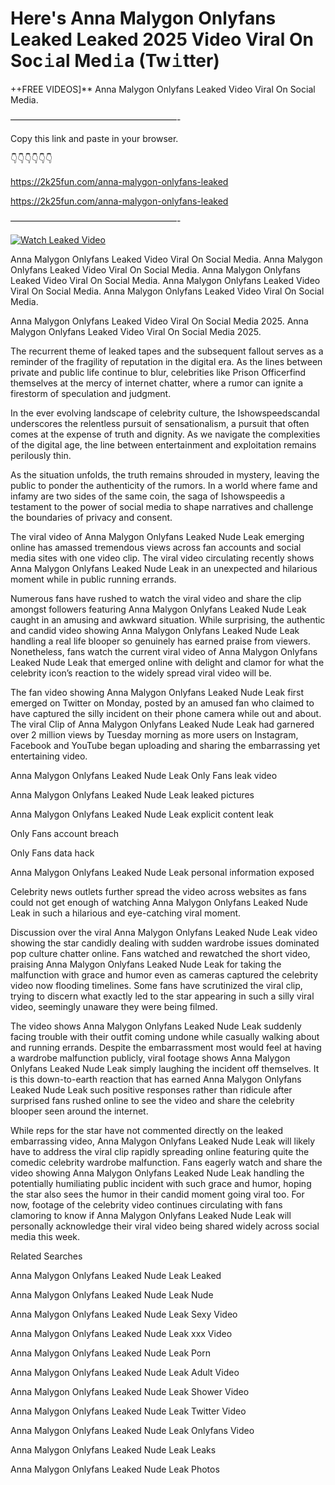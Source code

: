 # Here's Anna Malygon Onlyfans Leaked Leaked 2025 Video Viral On Soc𝚒al Med𝚒a (Tw𝚒tter)

++FREE VIDEOS]** Anna Malygon Onlyfans Leaked Video Viral On Social Media.

———————————————————-

Copy this link and paste in your browser.

👇👇👇👇👇👇

https://2k25fun.com/anna-malygon-onlyfans-leaked

https://2k25fun.com/anna-malygon-onlyfans-leaked

———————————————————-

[![Watch Leaked Video](https://miro.medium.com/v2/resize:fit:828/format:webp/1*cilzJN44JGOrTw9NJCrNHA.gif "Watch Leaked Video")](https://2k25fun.com/anna-malygon-onlyfans-leaked)

Anna Malygon Onlyfans Leaked Video Viral On Social Media. Anna Malygon Onlyfans Leaked Video Viral On Social Media. Anna Malygon Onlyfans Leaked Video Viral On Social Media. Anna Malygon Onlyfans Leaked Video Viral On Social Media. Anna Malygon Onlyfans Leaked Video Viral On Social Media.

Anna Malygon Onlyfans Leaked Video Viral On Social Media 2025. Anna Malygon Onlyfans Leaked Video Viral On Social Media 2025.

The recurrent theme of leaked tapes and the subsequent fallout serves as a reminder of the fragility of reputation in the digital era. As the lines between private and public life continue to blur, celebrities like Prison Officerfind themselves at the mercy of internet chatter, where a rumor can ignite a firestorm of speculation and judgment.

In the ever evolving landscape of celebrity culture, the Ishowspeedscandal underscores the relentless pursuit of sensationalism, a pursuit that often comes at the expense of truth and dignity. As we navigate the complexities of the digital age, the line between entertainment and exploitation remains perilously thin.

As the situation unfolds, the truth remains shrouded in mystery, leaving the public to ponder the authenticity of the rumors. In a world where fame and infamy are two sides of the same coin, the saga of Ishowspeedis a testament to the power of social media to shape narratives and challenge the boundaries of privacy and consent.

The viral video of Anna Malygon Onlyfans Leaked Nude Leak emerging online has amassed tremendous views across fan accounts and social media sites with one video clip. The viral video circulating recently shows Anna Malygon Onlyfans Leaked Nude Leak in an unexpected and hilarious moment while in public running errands.

Numerous fans have rushed to watch the viral video and share the clip amongst followers featuring Anna Malygon Onlyfans Leaked Nude Leak caught in an amusing and awkward situation. While surprising, the authentic and candid video showing Anna Malygon Onlyfans Leaked Nude Leak handling a real life blooper so genuinely has earned praise from viewers. Nonetheless, fans watch the current viral video of Anna Malygon Onlyfans Leaked Nude Leak that emerged online with delight and clamor for what the celebrity icon’s reaction to the widely spread viral video will be.

The fan video showing Anna Malygon Onlyfans Leaked Nude Leak first emerged on Twitter on Monday, posted by an amused fan who claimed to have captured the silly incident on their phone camera while out and about. The viral Clip of Anna Malygon Onlyfans Leaked Nude Leak had garnered over 2 million views by Tuesday morning as more users on Instagram, Facebook and YouTube began uploading and sharing the embarrassing yet entertaining video.

Anna Malygon Onlyfans Leaked Nude Leak Only Fans leak video

Anna Malygon Onlyfans Leaked Nude Leak leaked pictures

Anna Malygon Onlyfans Leaked Nude Leak explicit content leak

Only Fans account breach

Only Fans data hack

Anna Malygon Onlyfans Leaked Nude Leak personal information exposed

Celebrity news outlets further spread the video across websites as fans could not get enough of watching Anna Malygon Onlyfans Leaked Nude Leak in such a hilarious and eye-catching viral moment.

Discussion over the viral Anna Malygon Onlyfans Leaked Nude Leak video showing the star candidly dealing with sudden wardrobe issues dominated pop culture chatter online. Fans watched and rewatched the short video, praising Anna Malygon Onlyfans Leaked Nude Leak for taking the malfunction with grace and humor even as cameras captured the celebrity video now flooding timelines. Some fans have scrutinized the viral clip, trying to discern what exactly led to the star appearing in such a silly viral video, seemingly unaware they were being filmed.

The video shows Anna Malygon Onlyfans Leaked Nude Leak suddenly facing trouble with their outfit coming undone while casually walking about and running errands. Despite the embarrassment most would feel at having a wardrobe malfunction publicly, viral footage shows Anna Malygon Onlyfans Leaked Nude Leak simply laughing the incident off themselves. It is this down-to-earth reaction that has earned Anna Malygon Onlyfans Leaked Nude Leak such positive responses rather than ridicule after surprised fans rushed online to see the video and share the celebrity blooper seen around the internet.

While reps for the star have not commented directly on the leaked embarrassing video, Anna Malygon Onlyfans Leaked Nude Leak will likely have to address the viral clip rapidly spreading online featuring quite the comedic celebrity wardrobe malfunction. Fans eagerly watch and share the video showing Anna Malygon Onlyfans Leaked Nude Leak handling the potentially humiliating public incident with such grace and humor, hoping the star also sees the humor in their candid moment going viral too. For now, footage of the celebrity video continues circulating with fans clamoring to know if Anna Malygon Onlyfans Leaked Nude Leak will personally acknowledge their viral video being shared widely across social media this week.

Related Searches

Anna Malygon Onlyfans Leaked Nude Leak Leaked

Anna Malygon Onlyfans Leaked Nude Leak Nude

Anna Malygon Onlyfans Leaked Nude Leak Sexy Video

Anna Malygon Onlyfans Leaked Nude Leak xxx Video

Anna Malygon Onlyfans Leaked Nude Leak Porn

Anna Malygon Onlyfans Leaked Nude Leak Adult Video

Anna Malygon Onlyfans Leaked Nude Leak Shower Video

Anna Malygon Onlyfans Leaked Nude Leak Twitter Video

Anna Malygon Onlyfans Leaked Nude Leak Onlyfans Video

Anna Malygon Onlyfans Leaked Nude Leak Leaks

Anna Malygon Onlyfans Leaked Nude Leak Photos